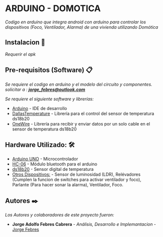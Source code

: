 # ARDUINO - DOMOTICA

_Codigo en arduino que integra android con arduino para controlar los dispositivos (Foco, Ventilador, Alarma) de una vivienda utilizando Domótica_

## Instalacion 🚀

_Requerir el apk_

## Pre-requisitos (Software) 📋

_Se requiere el codigo en arduino y el modelo del circuito y componentes. solicitar a : **jorge_febres@outlook.com**_

_Se requiere el siguiente software y librerías:_

  * [Arduino](https://www.arduino.cc/en/main/software) - IDE de desarrollo
  * [DallasTemperature](https://www.arduinolibraries.info/libraries/dallas-temperature) - Librería para el control del sensor de temperatura ds18b20
  * [OneWire](https://www.arduinolibraries.info/libraries/one-wire) - Librería para recibir y enviar datos por un solo cable en el sensor de temperatura ds18b20

## Hardware Utilizado: 🛠️

* [Arduino UNO](https://store.arduino.cc/usa/arduino-uno-rev3) - Microcontrolador
* [HC-06](https://naylampmechatronics.com/blog/15_Configuraci%C3%B3n--del-m%C3%B3dulo-bluetooth-HC-06-usa.html) - Módulo bluetooth para el arduino
* [ds18b20](https://datasheets.maximintegrated.com/en/ds/DS18B20.pdf) - Sensor digital de temperatura  
* [Otros Dispositivos:](#HOLA) - Sensor de luminosidad (LDR), Relévadores (Cumplen la funcion de switches para activar ventilador y foco), Parlante (Para hacer sonar la alarma), Ventilador, Foco.
## Autores ✒️

_Los Autores y colaboradores de este proyecto fueron:_

* **Jorge Adolfo Febres Cabrera** - *Análisis, Desarrollo e Implemantacion* - [Jorge Febres](https://github.com/Jorgefebres/)
